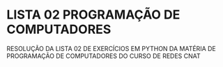 # LISTA 02 PROGRAMAÇÃO DE COMPUTADORES
RESOLUÇÃO DA LISTA 02 DE EXERCÍCIOS EM PYTHON DA MATÉRIA DE PROGRAMAÇÃO DE COMPUTADORES DO CURSO DE REDES CNAT

